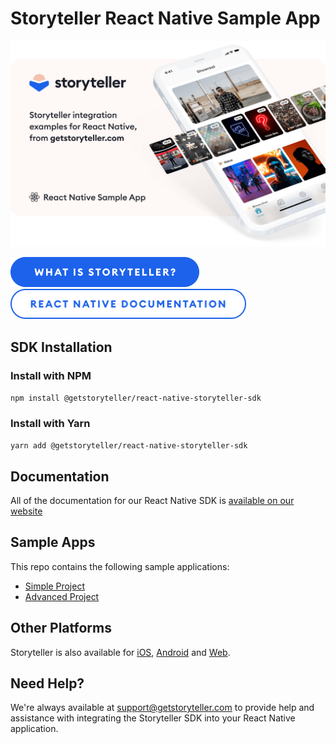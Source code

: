 # Storyteller React Native Sample App

<a href="https://getstoryteller.com" target="_blank">
  <img alt="Storyteller integration examples for React Native, from getstoryteller.com" src="img/readme-cover.png">
</a>

<p>
  <a href="https://getstoryteller.com" target="_blank"><img alt="What is Storyteller?" src="img/what-is-storyteller-btn.png" width="302" height="48"></a>&nbsp;&nbsp;&nbsp;
  <a href="https://docs.getstoryteller.com/documents/react-native-sdk" target="_blank"><img alt="Storyteller React Native Documentation" src="img/docs-btn.png" width="377" height="48"></a>
</p>

## SDK Installation

### Install with NPM

`npm install @getstoryteller/react-native-storyteller-sdk`

### Install with Yarn

`yarn add @getstoryteller/react-native-storyteller-sdk`

## Documentation

All of the documentation for our React Native SDK is [available on our website](https://www.getstoryteller.com/documentation/react-native/quickstart)

## Sample Apps

This repo contains the following sample applications:

- [Simple Project](https://github.com/getstoryteller/storyteller-sample-react-native/tree/main/SimpleProject)
- [Advanced Project](https://github.com/getstoryteller/storyteller-sample-react-native/tree/main/AdvancedProject)

## Other Platforms

Storyteller is also available for [iOS](https://github.com/getstoryteller/storyteller-sample-ios), [Android](https://github.com/getstoryteller/storyteller-sample-android) and [Web](https://github.com/getstoryteller/storyteller-sample-web).

## Need Help?

We're always available at [support@getstoryteller.com](mailto:support@getstoryteller.com?Subject=Web%20Sample%20App) to provide help and assistance with integrating the Storyteller SDK into your React Native application.